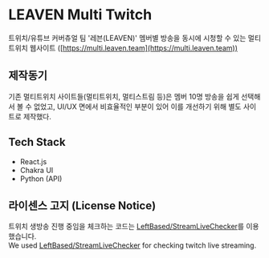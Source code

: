 # LEAVEN Multi Twitch
트위치/유튜브 커버츄얼 팀 '레븐(LEAVEN)' 멤버별 방송을 동시에 시청할 수 있는 멀티 트위치 웹사이트 ([https://multi.leaven.team](https://multi.leaven.team))

## 제작동기
기존 멀티트위치 사이트들(멀티트위치, 멀티스트림 등)은 멤버 10명 방송을 쉽게 선택해서 볼 수 없었고, UI/UX 면에서 비효율적인 부분이 있어 이를 개선하기 위해 별도 사이트로 제작했다.

## Tech Stack
- React.js
- Chakra UI
- Python (API)

## 라이센스 고지 (License Notice)
트위치 생방송 진행 중임을 체크하는 코드는 [LeftBased/StreamLiveChecker](https://github.com/LeftBased/StreamLiveChecker)를 이용했습니다.
<br>
We used [LeftBased/StreamLiveChecker](https://github.com/LeftBased/StreamLiveChecker) for checking twitch live streaming.

